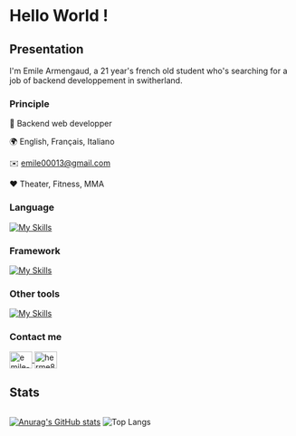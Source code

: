 # Hello World !

## Presentation

I'm Emile Armengaud, a 21 year's french old student who's searching for a job of backend developpement in switherland.

### Principle

💼 Backend web developper
  
🌍 English, Français, Italiano

✉️ emile00013@gmail.com

❤️️ Theater, Fitness, MMA
  
### Language
[![My Skills](https://skillicons.dev/icons?i=js,php,mysql,bootstrap)](https://skillicons.dev)

### Framework
[![My Skills](https://skillicons.dev/icons?i=symfony,laravel,nodejs)](https://skillicons.dev)

### Other tools
[![My Skills](https://skillicons.dev/icons?i=linux,docker)](https://skillicons.dev)

 ### Contact me
<p align="left">
  <a href="https://linkedin.com/in/emile-armengaud-9083b21a1" target="blank">
    <img align="center" src="https://raw.githubusercontent.com/rahuldkjain/github-profile-readme-generator/master/src/images/icons/Social/linked-in-alt.svg" alt="emile-armengaud-9083b21a1" height="30" width="40" />
  </a>
  <a href="https://discord.gg/herme83s" target="blank">
    <img align="center" src="https://raw.githubusercontent.com/rahuldkjain/github-profile-readme-generator/master/src/images/icons/Social/discord.svg" alt="herme83s" height="30" width="40" />
  </a>
</p>

## Stats
<div style="display: flex; flex-direction: column;">
  
  [![Anurag's GitHub stats](https://github-readme-stats.vercel.app/api?username=Emile31500)](https://github.com/anuraghazra/github-readme-stats)
  ![Top Langs](https://github-readme-stats.vercel.app/api/top-langs/?username=Emile31500&layout=compact)
  
</div>


<!--Available in : 🇺🇸 🇫🇷 🇮🇹

  ## Hello World ! 🇺🇸
  
  ### Presentation
  
  I'm a French web developper specialize in Backend developpement especially in Symfony. I wish I work in French-speaking Switherland, and maybe later in Germanic Switherland.
  Interest in sciences, I was susbcribed to a science magazine during my whole college middle school (Sciences & Vie Junior /). I discover IT with video-games. Indeed, I would have liked to build my owen Desktop Computer to play video-games, informing my self on cthis subjet, my interest for this domain rose and for video games dicreased.
  
  ----
  
  ### Studies 🎓
  
  Industry Technics and Sciences of Sustainable Developpment high school diploma. Where I learnt the upcoming skills  :
  <i>(French name : Bac STI2D)</i>
  <ul>
    <li>CAD with Dassault Solidwork sfotware</li>
  </ul>
  
  Associate degree : IT services to Organisation :
  <i>(French name : BTS SIO)</i>
  <ul>
    <li>Nerwork conception with CISCO Packet Tracer</li>
    <li>TCP/IP networks and OSI model</li>
    <li>Coding in : C#, php, JS </li>
  </ul>
  
  ## Bonjour Tout le monde ! 🇫🇷
-->
<!--
**Emile31500/Emile31500** is a ✨ _special_ ✨ repository because its `README.md` (this file) appears on your GitHub profile.

Here are some ideas to get you started:

- 🔭 I’m currently working on ...
- 🌱 I’m currently learning ...
- 👯 I’m looking to collaborate on ...
- 🤔 I’m looking for help with ...
- 💬 Ask me about ...
- 📫 How to reach me: ...
- 😄 Pronouns: ...
- ⚡ Fun fact: ...
-->
